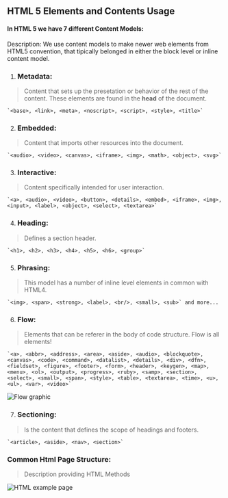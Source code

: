 ## HTML 5 Elements and Contents Usage
#### In HTML 5 we have 7 different Content Models:
Description: We use content models to make newer web elements from HTML5 convention, that tipically belonged in either the block level or inline content model.

1. ### Metadata:
> Content that sets up the presetation or behavior of the rest of the content. These elements are found in the **head** of the document.
> 
    `<base>, <link>, <meta>, <noscript>, <script>, <style>, <title>`

2. ### Embedded:
> Content that imports other resources into the document.

    `<audio>, <video>, <canvas>, <iframe>, <img>, <math>, <object>, <svg>`

3. ### Interactive:
> Content specifically intended for user interaction.

    `<a>, <audio>, <video>, <button>, <details>, <embed>, <iframe>, <img>, <input>, <label>, <object>, <select>, <textarea>`

4. ### Heading:
> Defines a section header.

    `<h1>, <h2>, <h3>, <h4>, <h5>, <h6>, <group>`

5. ### Phrasing:
> This model has a number of inline level elements in common with HTML4.

    `<img>, <span>, <strong>, <label>, <br/>, <small>, <sub>` and more...

6. ### Flow:
> Elements that can be referer in the body of code structure. Flow is all elements!

    `<a>, <abbr>, <address>, <area>, <aside>, <audio>, <blockquote>, <canvas>, <code>, <command>, <datalist>, <details>, <div>, <dfn>, <fieldset>, <figure>, <footer>, <form>, <header>, <keygen>, <map>, <menu>, <ol>, <output>, <progress>, <ruby>, <samp>, <section>, <select>, <small>, <span>, <style>, <table>, <textarea>, <time>, <u>, <ul>, <var>, <video>` 

![Flow graphic](https://api.sololearn.com/DownloadFile?id=2546)

7. ### Sectioning:
> Is the content that defines the scope of headings and footers.
 
    `<article>, <aside>, <nav>, <section>`

### Common Html Page Structure:
>Description providing HTML Methods

![HTML example page](https://api.sololearn.com/DownloadFile?id=2471)


